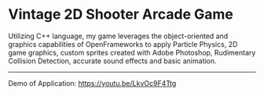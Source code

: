 # Vintage 2D Shooter Arcade Game
Utilizing C++ language, my game leverages the object-oriented and graphics capabilities of OpenFrameworks to apply Particle Physics, 2D game graphics, custom sprites created with Adobe Photoshop, Rudimentary Collision Detection, accurate sound effects and basic animation. 

-------------------------------------------------------------------------------------------------------------------------------

Demo of Application: https://youtu.be/LkvOc9F4Ttg
